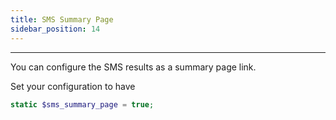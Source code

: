 ```yaml
---
title: SMS Summary Page
sidebar_position: 14
---
```


---

You can configure the SMS results as a summary page link.

Set your configuration to have

```php
static $sms_summary_page = true;
```
